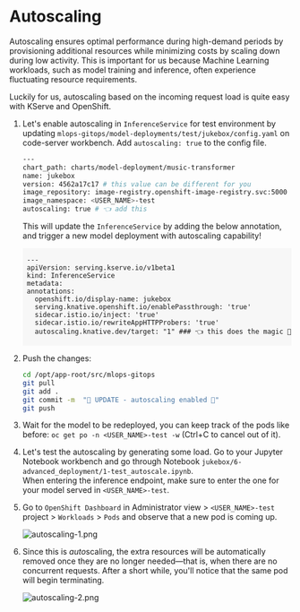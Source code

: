# Autoscaling

Autoscaling ensures optimal performance during high-demand periods by provisioning additional resources while minimizing costs by scaling down during low activity. This is important for us because Machine Learning workloads, such as model training and inference, often experience fluctuating resource requirements. 

Luckily for us, autoscaling based on the incoming request load is quite easy with KServe and OpenShift.

1. Let's enable autoscaling in `InferenceService` for test environment by updating `mlops-gitops/model-deployments/test/jukebox/config.yaml` on code-server workbench. Add `autoscaling: true` to the config file.

    ```bash
    ---
    chart_path: charts/model-deployment/music-transformer
    name: jukebox
    version: 4562a17c17 # this value can be different for you
    image_repository: image-registry.openshift-image-registry.svc:5000
    image_namespace: <USER_NAME>-test
    autoscaling: true # 👈 add this
    ```

    This will update the `InferenceService` by adding the below annotation, and trigger a new model deployment with autoscaling capability! 

    <div class="highlight" style="background: #f7f7f7">
    <pre><code class="language-yaml">
    ---
    apiVersion: serving.kserve.io/v1beta1
    kind: InferenceService
    metadata:
    annotations:
      openshift.io/display-name: jukebox
      serving.knative.openshift.io/enablePassthrough: 'true'
      sidecar.istio.io/inject: 'true'
      sidecar.istio.io/rewriteAppHTTPProbers: 'true'
      autoscaling.knative.dev/target: "1" ### 👈 this does the magic 🔮
    </code></pre></div>

2. Push the changes:

    ```bash
    cd /opt/app-root/src/mlops-gitops
    git pull
    git add .
    git commit -m  "💸 UPDATE - autoscaling enabled 💸"
    git push
    ```
    
3. Wait for the model to be redeployed, you can keep track of the pods like before: `oc get po -n <USER_NAME>-test -w` (Ctrl+C to cancel out of it).

4. Let's test the autoscaling by generating some load. Go to your Jupyter Notebook workbench and go through Notebook `jukebox/6-advanced_deployment/1-test_autoscale.ipynb`.  
When entering the inference endpoint, make sure to enter the one for your model served in `<USER_NAME>-test`.

5. Go to `OpenShift Dashboard` in Administrator view > `<USER_NAME>-test` project > `Workloads` > `Pods` and observe that a new pod is coming up.

    ![autoscaling-1.png](./images/autoscaling-1.png)

6. Since this is *auto*scaling, the extra resources will be automatically removed once they are no longer needed—that is, when there are no concurrent requests. After a short while, you'll notice that the same pod will begin terminating.

    ![autoscaling-2.png](./images/autoscaling-2.png)

